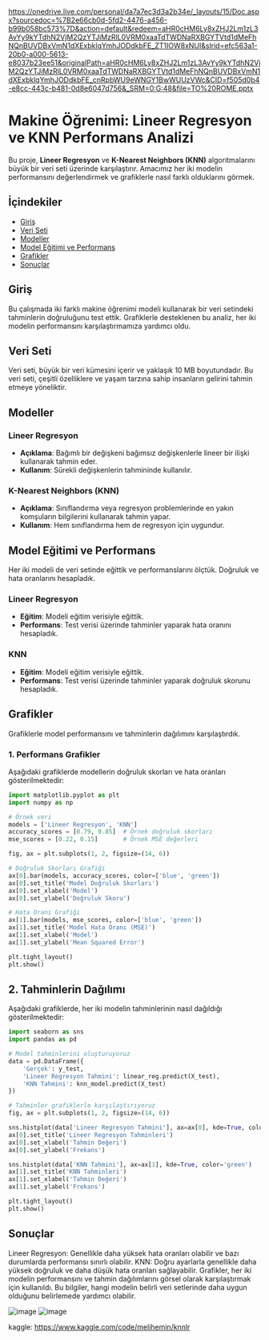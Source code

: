 https://onedrive.live.com/personal/da7a7ec3d3a2b34e/_layouts/15/Doc.aspx?sourcedoc=%7B2e66cb0d-5fd2-4476-a456-b99b058bc573%7D&action=default&redeem=aHR0cHM6Ly8xZHJ2Lm1zL3AvYy9kYTdhN2VjM2QzYTJiMzRlL0VRM0xaaTdTWDNaRXBGYTVtd1dMeFhNQnBUVDBxVmN1dXExbklqYmhJODdkbFE_ZT1IOW8xNUI&slrid=efc563a1-20b0-a000-5613-e8037b23ee51&originalPath=aHR0cHM6Ly8xZHJ2Lm1zL3AvYy9kYTdhN2VjM2QzYTJiMzRlL0VRM0xaaTdTWDNaRXBGYTVtd1dMeFhNQnBUVDBxVmN1dXExbklqYmhJODdkbFE_cnRpbWU9eWNGY1BwWUUzVWc&CID=f505d0b4-e8cc-443c-b481-0d8e6047d756&_SRM=0:G:48&file=TO%20ROME.pptx
# Makine Öğrenimi: Lineer Regresyon ve KNN Performans Analizi

Bu proje, **Lineer Regresyon** ve **K-Nearest Neighbors (KNN)** algoritmalarını büyük bir veri seti üzerinde karşılaştırır. Amacımız her iki modelin performansını değerlendirmek ve grafiklerle nasıl farklı olduklarını görmek.

## İçindekiler

- [Giriş](#giriş)
- [Veri Seti](#veri-seti)
- [Modeller](#modeller)
- [Model Eğitimi ve Performans](#model-eğitimi-ve-performans)
- [Grafikler](#grafikler)
- [Sonuçlar](#sonuçlar)

## Giriş

Bu çalışmada iki farklı makine öğrenimi modeli kullanarak bir veri setindeki tahminlerin doğruluğunu test ettik. Grafiklerle desteklenen bu analiz, her iki modelin performansını karşılaştırmamıza yardımcı oldu.

## Veri Seti

Veri seti, büyük bir veri kümesini içerir ve yaklaşık 10 MB boyutundadır. Bu veri seti, çeşitli özelliklere ve yaşam tarzına sahip insanların gelirini tahmin etmeye yöneliktir.

## Modeller

### Lineer Regresyon

- **Açıklama**: Bağımlı bir değişkeni bağımsız değişkenlerle lineer bir ilişki kullanarak tahmin eder.
- **Kullanım**: Sürekli değişkenlerin tahmininde kullanılır.

### K-Nearest Neighbors (KNN)

- **Açıklama**: Sınıflandırma veya regresyon problemlerinde en yakın komşuların bilgilerini kullanarak tahmin yapar.
- **Kullanım**: Hem sınıflandırma hem de regresyon için uygundur.

## Model Eğitimi ve Performans

Her iki modeli de veri setinde eğittik ve performanslarını ölçtük. Doğruluk ve hata oranlarını hesapladık.

### Lineer Regresyon

- **Eğitim**: Modeli eğitim verisiyle eğittik.
- **Performans**: Test verisi üzerinde tahminler yaparak hata oranını hesapladık.

### KNN

- **Eğitim**: Modeli eğitim verisiyle eğittik.
- **Performans**: Test verisi üzerinde tahminler yaparak doğruluk skorunu hesapladık.

## Grafikler

Grafiklerle model performansını ve tahminlerin dağılımını karşılaştırdık.

### 1. Performans Grafikler

Aşağıdaki grafiklerde modellerin doğruluk skorları ve hata oranları gösterilmektedir:

```python
import matplotlib.pyplot as plt
import numpy as np

# Örnek veri
models = ['Lineer Regresyon', 'KNN']
accuracy_scores = [0.79, 0.85]  # Örnek doğruluk skorları
mse_scores = [0.22, 0.15]       # Örnek MSE değerleri

fig, ax = plt.subplots(1, 2, figsize=(14, 6))

# Doğruluk Skorları Grafiği
ax[0].bar(models, accuracy_scores, color=['blue', 'green'])
ax[0].set_title('Model Doğruluk Skorları')
ax[0].set_xlabel('Model')
ax[0].set_ylabel('Doğruluk Skoru')

# Hata Oranı Grafiği
ax[1].bar(models, mse_scores, color=['blue', 'green'])
ax[1].set_title('Model Hata Oranı (MSE)')
ax[1].set_xlabel('Model')
ax[1].set_ylabel('Mean Squared Error')

plt.tight_layout()
plt.show()
```


## 2. Tahminlerin Dağılımı
Aşağıdaki grafiklerde, her iki modelin tahminlerinin nasıl dağıldığı gösterilmektedir:
```python
import seaborn as sns
import pandas as pd

# Model tahminlerini oluşturuyoruz
data = pd.DataFrame({
    'Gerçek': y_test,
    'Lineer Regresyon Tahmini': linear_reg.predict(X_test),
    'KNN Tahmini': knn_model.predict(X_test)
})

# Tahminler grafiklerle karşılaştırıyoruz
fig, ax = plt.subplots(1, 2, figsize=(14, 6))

sns.histplot(data['Lineer Regresyon Tahmini'], ax=ax[0], kde=True, color='blue')
ax[0].set_title('Lineer Regresyon Tahminleri')
ax[0].set_xlabel('Tahmin Değeri')
ax[0].set_ylabel('Frekans')

sns.histplot(data['KNN Tahmini'], ax=ax[1], kde=True, color='green')
ax[1].set_title('KNN Tahminleri')
ax[1].set_xlabel('Tahmin Değeri')
ax[1].set_ylabel('Frekans')

plt.tight_layout()
plt.show()
```

## Sonuçlar
Lineer Regresyon: Genellikle daha yüksek hata oranları olabilir ve bazı durumlarda performansı sınırlı olabilir.
KNN: Doğru ayarlarla genellikle daha yüksek doğruluk ve daha düşük hata oranları sağlayabilir.
Grafikler, her iki modelin performansını ve tahmin dağılımlarını görsel olarak karşılaştırmak için kullanıldı. Bu bilgiler, hangi modelin belirli veri setlerinde daha uygun olduğunu belirlemede yardımcı olabilir.


![image](https://github.com/user-attachments/assets/597e4a34-335f-4e0b-aec0-4e5fff4c78ec)
![image](https://github.com/user-attachments/assets/74ae27f3-c152-4bd0-9f70-fa83196f09be)


kaggle: https://www.kaggle.com/code/melihemin/knnlr
